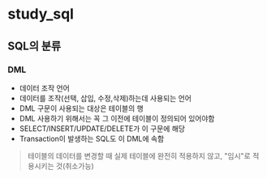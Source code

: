 # study_sql


## SQL의 분류

### DML

* 데이터 조작 언어
* 데이터를 조작(선택, 삽입, 수정,삭제)하는데 사용되는 언어
* DML 구문이 사용되는 대상은 테이블의 행
* DML 사용하기 위해서는 꼭 그 이전에 테이블이 정의되어 있어야함
* SELECT/INSERT/UPDATE/DELETE가 이 구문에 해당
* Transaction이 발생하는 SQL도 이 DML에 속함
> 테이블의 데이터를 변경할 때 실제 테이블에 완전히 적용하지 않고, "임시"로 적용시키는 것(취소가능)